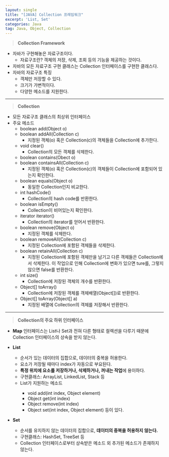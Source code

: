 ```yaml
---
layout: single
title: "[JAVA] Collection 프레임워크"
excerpt: 'List, Set'
categories: Java
tag: Java, Object, Collection
---
```


> **Collection Framework**

- 자바가 구현해놓은 자료구조이다.
    - 자료구조란? 객체의 저장, 삭제, 조회 등의 기능을 제공하는 것이다.
- 자바의 모든 자료구조 구현 클래스는 Collection 인터페이스를 구현한 클래스다.
- 자바의 자료구조 특징
    - 객체만 저장할 수 있다.
    - 크기가 가변적이다.
    - 다양한 메소드를 지원한다.

---

> **Collection<E>**

- 모든 자료구조 클래스의 최상위 인터페이스
- 주요 메소드
    - boolean add(Object o)
    - boolean addAll(Collection c)
        - 지정된 객체(o) 혹은 Collection(c)의 객체들을 Collection에 추가한다.
    - void clear()
        - Collection의 모든 객체를 삭제한다.
    - boolean contains(Obect o)
    - boolean containsAll(Collection c)
        - 지정된 객체(o) 혹은 Collection(c)의 객체들이 Collection에 포함되어 있는지 확인한다.
    - boolean equals(Object o)
        - 동일한 Collection인지 비교한다.
    - int hashCode() 
        - Collection의 hash code를 반환한다.
    - boolean isEmpty()
        - Collection이 비어있는지 확인한다.
    - iterator iterator()
        - Collection의 iterator를 얻어서 반환한다.
    - boolean remove(Object o)
        - 지정된 객체를 삭제한다.
    - boolean removeAll(Collection c)
        - 지정된 Collection에 포함된 객체들을 삭제한다.
    - boolean retainAll(Collection c)
        - 지정된 Collection에 포함된 객체만을 남기고 다른 객체들은 Collection에서 삭제한다. 이 작업으로 인해 Collection에 변화가 있으면 ture를, 그렇지 않으면 false를 반환한다.
    - int size()
        - Collection에 저장된 객체의 개수를 반환한다.
    - Object[] toArray()
        - Collection에 저장된 객체를 객체배열(Object[])로 반환한다.
    - Object[] toArray(Object[] a)
        - 지정된 배열에 Collection의 객체를 저장해서 반환한다.

---

> **Collection의 주요 하위 인터페이스**

- **Map** 인터페이스는 List나 Set과 전혀 다른 형태로 컬렉션을 다루기 때문에 Collection 인터페이스의 상속을 받지 않는다. 

- **List**
    - 순서가 있는 데이터의 집합으로, 데이터의 중복을 허용한다.
    - 요소가 저장될 때마다 index가 자동으로 부요된다.
    - **특정 위치에 요소를 저장하거나, 삭제하거나, 꺼내는 작업**에 용이하다.
    - 구현클래스: ArrayList, LinkedList, Stack 등
    - List<E>가 지원하는 메소드
        - void add(int index, Object element)
        - Object get(int index)
        - Object remove(int index)
        - Object set(int index, Object element) 등이 있다.

- **Set**
    - 순서를 유지하지 않는 데이터의 집합으로, **데이터의 중복을 허용하지 않는다.**
    - 구현클래스: HashSet, TreeSet 등
    - Collection 인터페이스로부터 상속받은 메소드 외 추가된 메소드가 존재하지 않는다.